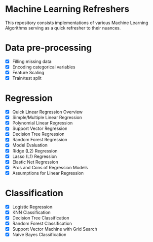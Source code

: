 # Machine Learning Refreshers

This repository consists implementations of various Machine Learning Algorithms serving as a quick refresher to their nuances.

# Data pre-processing

- [x] Filling missing data
- [x] Encoding categorical variables
- [x] Feature Scaling
- [x] Train/test split

# Regression

- [x] Quick Linear Regression Overview
- [x] Simple/Multiple Linear Regression 
- [x] Polynomial Linear Regression
- [x] Support Vector Regression
- [x] Decision Tree Regression
- [x] Random Forest Regression
- [x] Model Evaluation
- [x] Ridge (L2) Regression
- [x] Lasso (L1) Regression
- [x] Elastic Net Regression
- [x] Pros and Cons of Regression Models
- [x] Assumptions for Linear Regression

# Classification 

- [x] Logistic Regression
- [x] KNN Classification
- [x] Decision Tree Classification
- [x] Random Forest Classification
- [x] Support Vector Machine with Grid Search
- [x] Naive Bayes Classification
